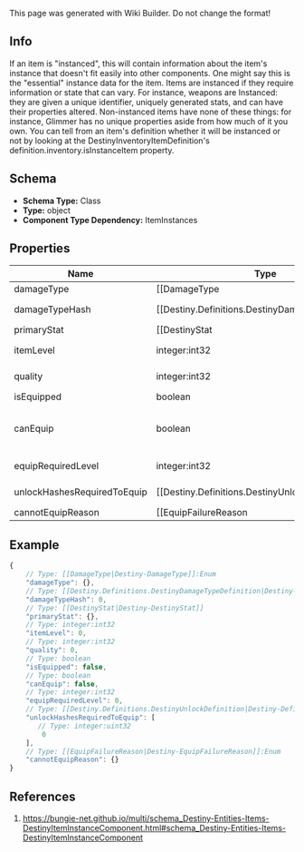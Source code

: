 <span class="wiki-builder">This page was generated with Wiki Builder. Do not change the format!</span>

## Info
If an item is &quot;instanced&quot;, this will contain information about the item's instance that doesn't fit easily into other components. One might say this is the &quot;essential&quot; instance data for the item. Items are instanced if they require information or state that can vary. For instance, weapons are Instanced: they are given a unique identifier, uniquely generated stats, and can have their properties altered. Non-instanced items have none of these things: for instance, Glimmer has no unique properties aside from how much of it you own. You can tell from an item's definition whether it will be instanced or not by looking at the DestinyInventoryItemDefinition's definition.inventory.isInstanceItem property.

## Schema
* **Schema Type:** Class
* **Type:** object
* **Component Type Dependency:** ItemInstances

## Properties
Name | Type | Description
---- | ---- | -----------
damageType | [[DamageType|Destiny-DamageType]]:Enum | If the item has a damage type, this is the item's current damage type.
damageTypeHash | [[Destiny.Definitions.DestinyDamageTypeDefinition|Destiny-Definitions-DestinyDamageTypeDefinition]]:integer:uint32:nullable | The current damage type's hash, so you can look up localized info and icons for it.
primaryStat | [[DestinyStat|Destiny-DestinyStat]] | The item stat that we consider to be &quot;primary&quot; for the item. For instance, this would be &quot;Attack&quot; for Weapons or &quot;Defense&quot; for armor.
itemLevel | integer:int32 | The Item's &quot;Level&quot; has the most significant bearing on its stats, such as Light and Power.
quality | integer:int32 | The &quot;Quality&quot; of the item has a lesser - but still impactful - bearing on stats like Light and Power.
isEquipped | boolean | Is the item currently equipped on the given character?
canEquip | boolean | If this is an equippable item, you can check it here. There are permanent as well as transitory reasons why an item might not be able to be equipped: check cannotEquipReason for details.
equipRequiredLevel | integer:int32 | If the item cannot be equipped until you reach a certain level, that level will be reflected here.
unlockHashesRequiredToEquip | [[Destiny.Definitions.DestinyUnlockDefinition|Destiny-Definitions-DestinyUnlockDefinition]]:integer:uint32[] | Sometimes, there are limitations to equipping that are represented by character-level flags called &quot;unlocks&quot;. This is a list of flags that they need in order to equip the item that the character has not met. Use these to look up the descriptions to show in your UI by looking up the relevant DestinyUnlockDefinitions for the hashes.
cannotEquipReason | [[EquipFailureReason|Destiny-EquipFailureReason]]:Enum | If you cannot equip the item, this is a flags enum that enumerates all of the reasons why you couldn't equip the item. You may need to refine your UI further by using unlockHashesRequiredToEquip and equipRequiredLevel.

## Example
```javascript
{
    // Type: [[DamageType|Destiny-DamageType]]:Enum
    "damageType": {},
    // Type: [[Destiny.Definitions.DestinyDamageTypeDefinition|Destiny-Definitions-DestinyDamageTypeDefinition]]:integer:uint32:nullable
    "damageTypeHash": 0,
    // Type: [[DestinyStat|Destiny-DestinyStat]]
    "primaryStat": {},
    // Type: integer:int32
    "itemLevel": 0,
    // Type: integer:int32
    "quality": 0,
    // Type: boolean
    "isEquipped": false,
    // Type: boolean
    "canEquip": false,
    // Type: integer:int32
    "equipRequiredLevel": 0,
    // Type: [[Destiny.Definitions.DestinyUnlockDefinition|Destiny-Definitions-DestinyUnlockDefinition]]:integer:uint32[]
    "unlockHashesRequiredToEquip": [
       // Type: integer:uint32
        0
    ],
    // Type: [[EquipFailureReason|Destiny-EquipFailureReason]]:Enum
    "cannotEquipReason": {}
}

```

## References
1. https://bungie-net.github.io/multi/schema_Destiny-Entities-Items-DestinyItemInstanceComponent.html#schema_Destiny-Entities-Items-DestinyItemInstanceComponent
